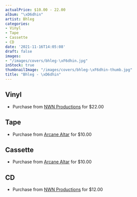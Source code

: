 ```yaml
---
actualPrice: $10.00 - 22.00
album: "\xD6dhin"
artist: Bhleg
categories:
- Vinyl
- Tape
- Cassette
- CD
date: '2021-11-16T14:05:08'
draft: false
images:
- "/images/covers/bhleg-\xF6dhin.jpg"
inStock: true
thumbnailImage: "/images/covers/bhleg-\xF6dhin-thumb.jpg"
title: "Bhleg - \xD6dhin"
---
```


## Vinyl
* Purchase from [NWN Productions](http://shop.nwnprod.com/index.php?route=product/product&path=75&product_id=12022&sort=pd.name&order=ASC) for $22.00
## Tape
* Purchase from [Arcane Altar](https://arcanealtar.bigcartel.com/product/bhleg-odhin-tape) for $10.00
## Cassette
* Purchase from [Arcane Altar](https://arcanealtar.bigcartel.com/product/bhleg-odhin-tape) for $10.00
## CD
* Purchase from [NWN Productions](http://shop.nwnprod.com/index.php?route=product/product&path=93&product_id=12023&sort=pd.name&order=ASC) for $12.00
